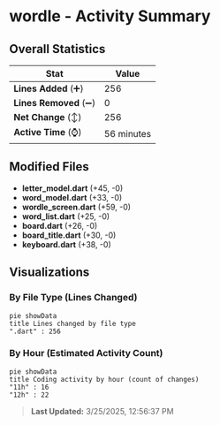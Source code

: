 # wordle - Activity Summary 

## Overall Statistics

| Stat                   | Value                                                             |
| ---------------------- | ----------------------------------------------------------------- |
| **Lines Added** (➕)   | 256                                          |
| **Lines Removed** (➖) | 0                                        |
| **Net Change** (↕)    | 256                |
| **Active Time** (⌚)   | 56 minutes |


## Modified Files
- **letter_model.dart** (+45, -0)
- **word_model.dart** (+33, -0)
- **wordle_screen.dart** (+59, -0)
- **word_list.dart** (+25, -0)
- **board.dart** (+26, -0)
- **board_title.dart** (+30, -0)
- **keyboard.dart** (+38, -0)

## Visualizations

### By File Type (Lines Changed)

```mermaid
pie showData
title Lines changed by file type
".dart" : 256
```

### By Hour (Estimated Activity Count)

```mermaid
pie showData
title Coding activity by hour (count of changes)
"11h" : 16
"12h" : 22
```


> **Last Updated:** 3/25/2025, 12:56:37 PM